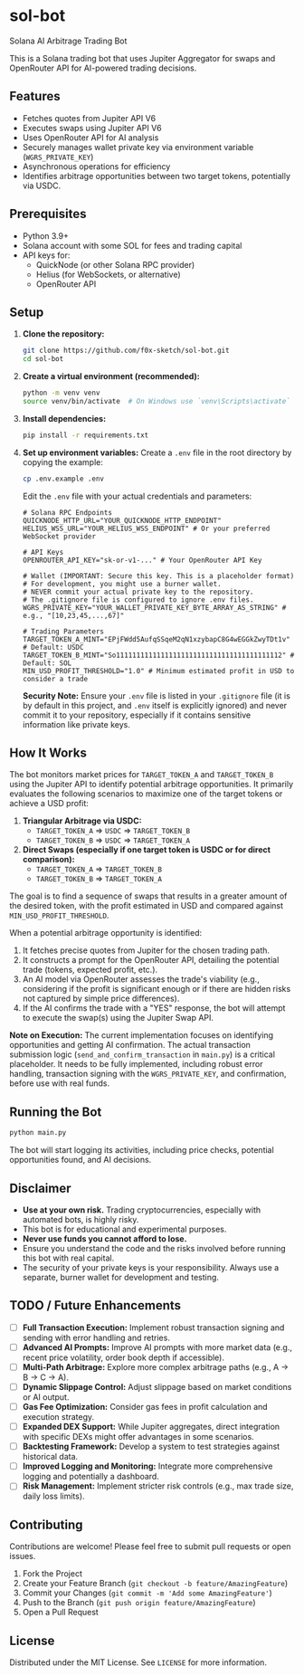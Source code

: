 # sol-bot
Solana AI Arbitrage Trading Bot

This is a Solana trading bot that uses Jupiter Aggregator for swaps and OpenRouter API for AI-powered trading decisions.

## Features
- Fetches quotes from Jupiter API V6
- Executes swaps using Jupiter API V6
- Uses OpenRouter API for AI analysis
- Securely manages wallet private key via environment variable (`WGRS_PRIVATE_KEY`)
- Asynchronous operations for efficiency
- Identifies arbitrage opportunities between two target tokens, potentially via USDC.

## Prerequisites
- Python 3.9+
- Solana account with some SOL for fees and trading capital
- API keys for:
    - QuickNode (or other Solana RPC provider)
    - Helius (for WebSockets, or alternative)
    - OpenRouter API

## Setup
1.  **Clone the repository:**
    ```bash
    git clone https://github.com/f0x-sketch/sol-bot.git
    cd sol-bot
    ```

2.  **Create a virtual environment (recommended):**
    ```bash
    python -m venv venv
    source venv/bin/activate  # On Windows use `venv\Scripts\activate`
    ```

3.  **Install dependencies:**
    ```bash
    pip install -r requirements.txt
    ```

4.  **Set up environment variables:**
    Create a `.env` file in the root directory by copying the example:
    ```bash
    cp .env.example .env
    ```
    Edit the `.env` file with your actual credentials and parameters:
    ```
    # Solana RPC Endpoints
    QUICKNODE_HTTP_URL="YOUR_QUICKNODE_HTTP_ENDPOINT"
    HELIUS_WSS_URL="YOUR_HELIUS_WSS_ENDPOINT" # Or your preferred WebSocket provider

    # API Keys
    OPENROUTER_API_KEY="sk-or-v1-..." # Your OpenRouter API Key

    # Wallet (IMPORTANT: Secure this key. This is a placeholder format)
    # For development, you might use a burner wallet.
    # NEVER commit your actual private key to the repository.
    # The .gitignore file is configured to ignore .env files.
    WGRS_PRIVATE_KEY="YOUR_WALLET_PRIVATE_KEY_BYTE_ARRAY_AS_STRING" # e.g., "[10,23,45,...,67]"

    # Trading Parameters
    TARGET_TOKEN_A_MINT="EPjFWdd5AufqSSqeM2qN1xzybapC8G4wEGGkZwyTDt1v" # Default: USDC
    TARGET_TOKEN_B_MINT="So11111111111111111111111111111111111111112" # Default: SOL
    MIN_USD_PROFIT_THRESHOLD="1.0" # Minimum estimated profit in USD to consider a trade
    ```
    **Security Note:** Ensure your `.env` file is listed in your `.gitignore` file (it is by default in this project, and `.env` itself is explicitly ignored) and never commit it to your repository, especially if it contains sensitive information like private keys.

## How It Works
The bot monitors market prices for `TARGET_TOKEN_A` and `TARGET_TOKEN_B` using the Jupiter API to identify potential arbitrage opportunities. It primarily evaluates the following scenarios to maximize one of the target tokens or achieve a USD profit:

1.  **Triangular Arbitrage via USDC:**
    *   `TARGET_TOKEN_A` => `USDC` => `TARGET_TOKEN_B`
    *   `TARGET_TOKEN_B` => `USDC` => `TARGET_TOKEN_A`
2.  **Direct Swaps (especially if one target token is USDC or for direct comparison):**
    *   `TARGET_TOKEN_A` => `TARGET_TOKEN_B`
    *   `TARGET_TOKEN_B` => `TARGET_TOKEN_A`

The goal is to find a sequence of swaps that results in a greater amount of the desired token, with the profit estimated in USD and compared against `MIN_USD_PROFIT_THRESHOLD`.

When a potential arbitrage opportunity is identified:
1.  It fetches precise quotes from Jupiter for the chosen trading path.
2.  It constructs a prompt for the OpenRouter API, detailing the potential trade (tokens, expected profit, etc.).
3.  An AI model via OpenRouter assesses the trade's viability (e.g., considering if the profit is significant enough or if there are hidden risks not captured by simple price differences).
4.  If the AI confirms the trade with a "YES" response, the bot will attempt to execute the swap(s) using the Jupiter Swap API.

**Note on Execution:** The current implementation focuses on identifying opportunities and getting AI confirmation. The actual transaction submission logic (`send_and_confirm_transaction` in `main.py`) is a critical placeholder. It needs to be fully implemented, including robust error handling, transaction signing with the `WGRS_PRIVATE_KEY`, and confirmation, before use with real funds.

## Running the Bot
```bash
python main.py
```
The bot will start logging its activities, including price checks, potential opportunities found, and AI decisions.

## Disclaimer
-   **Use at your own risk.** Trading cryptocurrencies, especially with automated bots, is highly risky.
-   This bot is for educational and experimental purposes.
-   **Never use funds you cannot afford to lose.**
-   Ensure you understand the code and the risks involved before running this bot with real capital.
-   The security of your private keys is your responsibility. Always use a separate, burner wallet for development and testing.

## TODO / Future Enhancements
-   [ ] **Full Transaction Execution:** Implement robust transaction signing and sending with error handling and retries.
-   [ ] **Advanced AI Prompts:** Improve AI prompts with more market data (e.g., recent price volatility, order book depth if accessible).
-   [ ] **Multi-Path Arbitrage:** Explore more complex arbitrage paths (e.g., A -> B -> C -> A).
-   [ ] **Dynamic Slippage Control:** Adjust slippage based on market conditions or AI output.
-   [ ] **Gas Fee Optimization:** Consider gas fees in profit calculation and execution strategy.
-   [ ] **Expanded DEX Support:** While Jupiter aggregates, direct integration with specific DEXs might offer advantages in some scenarios.
-   [ ] **Backtesting Framework:** Develop a system to test strategies against historical data.
-   [ ] **Improved Logging and Monitoring:** Integrate more comprehensive logging and potentially a dashboard.
-   [ ] **Risk Management:** Implement stricter risk controls (e.g., max trade size, daily loss limits).

## Contributing
Contributions are welcome! Please feel free to submit pull requests or open issues.
1. Fork the Project
2. Create your Feature Branch (`git checkout -b feature/AmazingFeature`)
3. Commit your Changes (`git commit -m 'Add some AmazingFeature'`)
4. Push to the Branch (`git push origin feature/AmazingFeature`)
5. Open a Pull Request

## License
Distributed under the MIT License. See `LICENSE` for more information.
